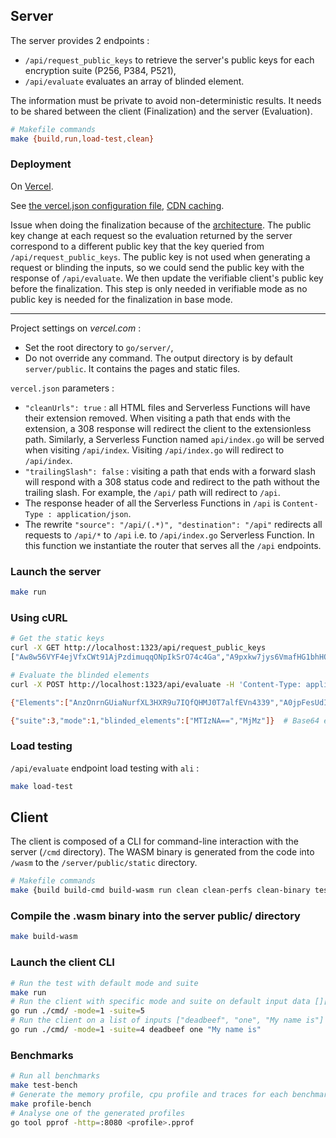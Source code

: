 ## Server

The server provides 2 endpoints :
- `/api/request_public_keys` to retrieve the server's public keys for each encryption suite (P256, P384, P521),
- `/api/evaluate` evaluates an array of blinded element.

The information must be private to avoid non-deterministic results. It needs to be shared between the client (Finalization) and the server (Evaluation).

```bash
# Makefile commands
make {build,run,load-test,clean}
```

### Deployment

On [Vercel](https://vercel.com/nclv/ensimag-oprf).

See [the vercel.json configuration file](https://vercel.com/docs/cli#project-configuration/), [CDN caching](https://vercel.com/docs/concepts/edge-network/caching).

Issue when doing the finalization because of the [architecture](https://vercel.com/docs/concepts/functions/conceptual-model). The public key change at each request so the evaluation returned by the server correspond to a different public key that the key queried from `/api/request_public_keys`. The public key is not used when generating a request or blinding the inputs, so we could send the public key with the response of `/api/evaluate`. We then update the verifiable client's public key before the finalization. This step is only needed in verifiable mode as no public key is needed for the finalization in base mode.

---

Project settings on _vercel.com_ :
- Set the root directory to `go/server/`,
- Do not override any command. The output directory is by default `server/public`. It contains the pages and static files.

`vercel.json` parameters :
- `"cleanUrls": true` : all HTML files and Serverless Functions will have their extension removed. When visiting a path that ends with the extension, a 308 response will redirect the client to the extensionless path. Similarly, a Serverless Function named `api/index.go` will be served when visiting `/api/index`. Visiting `/api/index.go` will redirect to `/api/index`.
- `"trailingSlash": false` : visiting a path that ends with a forward slash will respond with a 308 status code and redirect to the path without the trailing slash. For example, the `/api/` path will redirect to `/api`. 
- The response header of all the Serverless Functions in `/api` is `Content-Type : application/json`.
- The rewrite `"source": "/api/(.*)", "destination": "/api"` redirects all requests to `/api/*` to `/api` i.e. to `/api/index.go` Serverless Function. In this function we instantiate the router that serves all the `/api` endpoints.

### Launch the server

```bash
make run
```

### Using cURL

```bash
# Get the static keys
curl -X GET http://localhost:1323/api/request_public_keys
["Aw8w56VYF4ejVfxCWt91AjPzdimuqqONpIkSrO74c4Ga","A9pxkw7jys6VmafHG1bhHOCd0b9nakuxZzHgQmDeiN8DtyemjeinyjtSNxdZPI50dQ==","AwF+WC+bWEBW1GT9wownSD7UokFge1BM7OMXAlzx9KgC4B+HMZxKgHN/FMXm9dmHaYUWXEDk4W13w2xwJGAbu1LmGw=="]

# Evaluate the blinded elements
curl -X POST http://localhost:1323/api/evaluate -H 'Content-Type: application/json' -d '{"suite": 3, "mode": 1, "info": "7465737420696e666f", "blinded_elements": [[2, 99, 233, 95, 211, 165, 194, 204, 118, 22, 17, 134, 162, 84, 135, 138, 180, 7, 229, 225, 238, 137, 138, 247, 196, 178, 119, 121, 218, 135, 36, 201, 132],[2, 61, 128, 127, 32, 157, 20, 86, 131, 22, 159, 225, 197, 38, 118, 154, 158, 71, 70, 50, 188, 116, 40, 80, 108, 72, 139, 91, 98, 146, 135, 105, 40]]}' # blinded elements of [][]byte{{0x00}, {0xFF}}

{"Elements":["AnzOnrnGUiaNurfXL3HXR9u7IQfQHMJ0T7alfEVn4339","A0jpFesUdIFhySiR2u9+FKAJSkGCrKyI7X8w7B2GurbA"],"Proof":null}

{"suite":3,"mode":1,"blinded_elements":["MTIzNA==","MjMz"]}  # Base64 encoded strings
```

### Load testing
`/api/evaluate` endpoint load testing with `ali` :

```bash
make load-test
```

## Client

The client is composed of a CLI for command-line interaction with the server (`/cmd` directory). The WASM binary is generated from the code into `/wasm` to the `/server/public/static` directory.

```bash
# Makefile commands
make {build build-cmd build-wasm run clean clean-perfs clean-binary test-bench profile-bench}
```

### Compile the .wasm binary into the server public/ directory

```bash
make build-wasm
```

### Launch the client CLI

```bash
# Run the test with default mode and suite
make run
# Run the client with specific mode and suite on default input data [][]byte{{0x00}, {0xFF}}
go run ./cmd/ -mode=1 -suite=5
# Run the client on a list of inputs ["deadbeef", "one", "My name is"]
go run ./cmd/ -mode=1 -suite=4 deadbeef one "My name is"
```

### Benchmarks

```bash
# Run all benchmarks
make test-bench
# Generate the memory profile, cpu profile and traces for each benchmarks in perfs/
make profile-bench
# Analyse one of the generated profiles
go tool pprof -http=:8080 <profile>.pprof
```